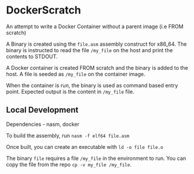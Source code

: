 # DockerScratch
An attempt to write a Docker Container without a parent image (i.e FROM scratch)

A Binary is created using the `file.asm` assembly construct for x86_64.
The binary is instructed to read the file `/my_file` on the host and print the contents to STDOUT.

A Docker container is created FROM scratch and the binary is added to the host.
A file is seeded as `/my_file` on the container image. 

When the container is run, the binary is used as command based entry point. Expected output is the content in `/my_file` file.


## Local Development
Dependencies - nasm, docker

To build the assembly, run `nasm -f elf64 file.asm`

Once built, you can create an executable with `ld -o file file.o`

The binary `file` requires a file `/my_file` in the environment to run.
You can copy the file from the repo `cp -v my_file /my_file`.
